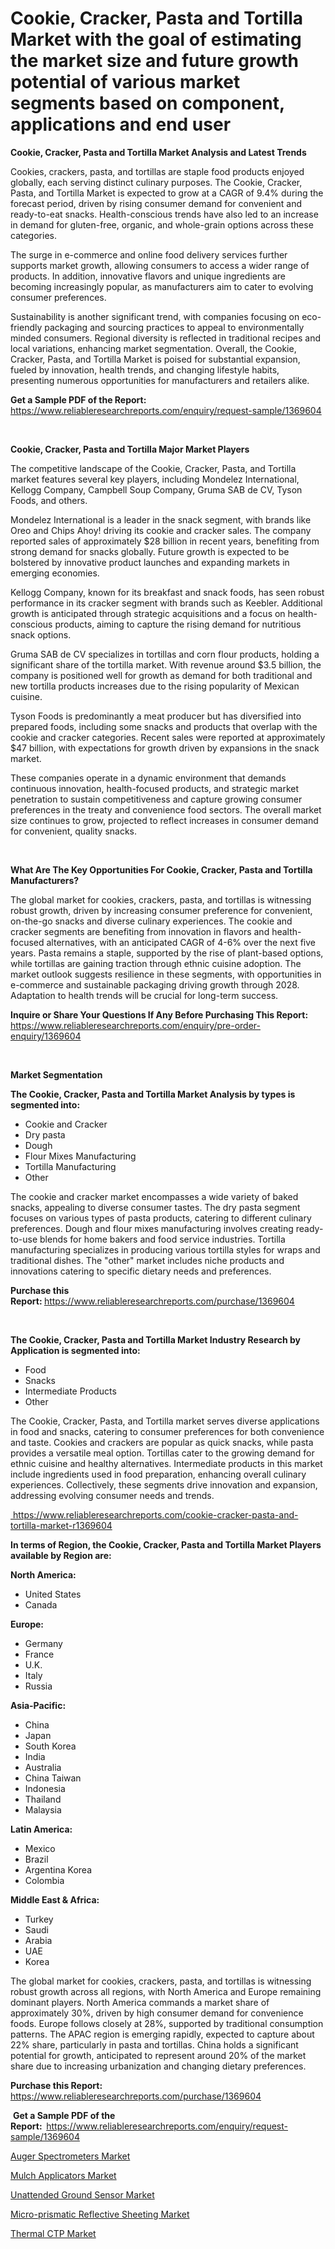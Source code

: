 <p><h1>Cookie, Cracker, Pasta and Tortilla Market with the goal of estimating the market size and future growth potential of various market segments based on component, applications and end user</h1></p><p><strong>Cookie, Cracker, Pasta and Tortilla Market Analysis and Latest Trends</strong></p>
<p><p>Cookies, crackers, pasta, and tortillas are staple food products enjoyed globally, each serving distinct culinary purposes. The Cookie, Cracker, Pasta, and Tortilla Market is expected to grow at a CAGR of 9.4% during the forecast period, driven by rising consumer demand for convenient and ready-to-eat snacks. Health-conscious trends have also led to an increase in demand for gluten-free, organic, and whole-grain options across these categories.</p><p>The surge in e-commerce and online food delivery services further supports market growth, allowing consumers to access a wider range of products. In addition, innovative flavors and unique ingredients are becoming increasingly popular, as manufacturers aim to cater to evolving consumer preferences. </p><p>Sustainability is another significant trend, with companies focusing on eco-friendly packaging and sourcing practices to appeal to environmentally minded consumers. Regional diversity is reflected in traditional recipes and local variations, enhancing market segmentation. Overall, the Cookie, Cracker, Pasta, and Tortilla Market is poised for substantial expansion, fueled by innovation, health trends, and changing lifestyle habits, presenting numerous opportunities for manufacturers and retailers alike.</p></p>
<p><strong>Get a Sample PDF of the Report:&nbsp;</strong> <a href="https://www.reliableresearchreports.com/enquiry/request-sample/1369604?utm_campaign=12&utm_medium=2&utm_source=Github&utm_content=ia&utm_term=29102024&utm_id=cookie-cracker-pasta-and-tortilla">https://www.reliableresearchreports.com/enquiry/request-sample/1369604</a></p>
<p>&nbsp;</p>
<p><strong>Cookie, Cracker, Pasta and Tortilla Major Market Players</strong></p>
<p><p>The competitive landscape of the Cookie, Cracker, Pasta, and Tortilla market features several key players, including Mondelez International, Kellogg Company, Campbell Soup Company, Gruma SAB de CV, Tyson Foods, and others. </p><p>Mondelez International is a leader in the snack segment, with brands like Oreo and Chips Ahoy! driving its cookie and cracker sales. The company reported sales of approximately $28 billion in recent years, benefiting from strong demand for snacks globally. Future growth is expected to be bolstered by innovative product launches and expanding markets in emerging economies.</p><p>Kellogg Company, known for its breakfast and snack foods, has seen robust performance in its cracker segment with brands such as Keebler. Additional growth is anticipated through strategic acquisitions and a focus on health-conscious products, aiming to capture the rising demand for nutritious snack options.</p><p>Gruma SAB de CV specializes in tortillas and corn flour products, holding a significant share of the tortilla market. With revenue around $3.5 billion, the company is positioned well for growth as demand for both traditional and new tortilla products increases due to the rising popularity of Mexican cuisine.</p><p>Tyson Foods is predominantly a meat producer but has diversified into prepared foods, including some snacks and products that overlap with the cookie and cracker categories. Recent sales were reported at approximately $47 billion, with expectations for growth driven by expansions in the snack market.</p><p>These companies operate in a dynamic environment that demands continuous innovation, health-focused products, and strategic market penetration to sustain competitiveness and capture growing consumer preferences in the treaty and convenience food sectors. The overall market size continues to grow, projected to reflect increases in consumer demand for convenient, quality snacks.</p></p>
<p>&nbsp;</p>
<p><strong>What Are The Key Opportunities For Cookie, Cracker, Pasta and Tortilla Manufacturers?</strong></p>
<p><p>The global market for cookies, crackers, pasta, and tortillas is witnessing robust growth, driven by increasing consumer preference for convenient, on-the-go snacks and diverse culinary experiences. The cookie and cracker segments are benefiting from innovation in flavors and health-focused alternatives, with an anticipated CAGR of 4-6% over the next five years. Pasta remains a staple, supported by the rise of plant-based options, while tortillas are gaining traction through ethnic cuisine adoption. The market outlook suggests resilience in these segments, with opportunities in e-commerce and sustainable packaging driving growth through 2028. Adaptation to health trends will be crucial for long-term success.</p></p>
<p><strong>Inquire or Share Your Questions If Any Before Purchasing This Report:</strong> <a href="https://www.reliableresearchreports.com/enquiry/pre-order-enquiry/1369604?utm_campaign=12&utm_medium=2&utm_source=Github&utm_content=ia&utm_term=29102024&utm_id=cookie-cracker-pasta-and-tortilla">https://www.reliableresearchreports.com/enquiry/pre-order-enquiry/1369604</a></p>
<p>&nbsp;</p>
<p><strong>Market Segmentation</strong></p>
<p><strong>The Cookie, Cracker, Pasta and Tortilla Market Analysis by types is segmented into:</strong></p>
<p><ul><li>Cookie and Cracker</li><li>Dry pasta</li><li>Dough</li><li>Flour Mixes Manufacturing</li><li>Tortilla Manufacturing</li><li>Other</li></ul></p>
<p><p>The cookie and cracker market encompasses a wide variety of baked snacks, appealing to diverse consumer tastes. The dry pasta segment focuses on various types of pasta products, catering to different culinary preferences. Dough and flour mixes manufacturing involves creating ready-to-use blends for home bakers and food service industries. Tortilla manufacturing specializes in producing various tortilla styles for wraps and traditional dishes. The "other" market includes niche products and innovations catering to specific dietary needs and preferences.</p></p>
<p><strong>Purchase this Report:&nbsp;</strong><a href="https://www.reliableresearchreports.com/purchase/1369604?utm_campaign=12&utm_medium=2&utm_source=Github&utm_content=ia&utm_term=29102024&utm_id=cookie-cracker-pasta-and-tortilla">https://www.reliableresearchreports.com/purchase/1369604</a></p>
<p>&nbsp;</p>
<p><strong>The Cookie, Cracker, Pasta and Tortilla Market Industry Research by Application is segmented into:</strong></p>
<p><ul><li>Food</li><li>Snacks</li><li>Intermediate Products</li><li>Other</li></ul></p>
<p><p>The Cookie, Cracker, Pasta, and Tortilla market serves diverse applications in food and snacks, catering to consumer preferences for both convenience and taste. Cookies and crackers are popular as quick snacks, while pasta provides a versatile meal option. Tortillas cater to the growing demand for ethnic cuisine and healthy alternatives. Intermediate products in this market include ingredients used in food preparation, enhancing overall culinary experiences. Collectively, these segments drive innovation and expansion, addressing evolving consumer needs and trends.</p></p>
<p><a href="https://www.reliableresearchreports.com/cookie-cracker-pasta-and-tortilla-market-r1369604?utm_campaign=12&utm_medium=2&utm_source=Github&utm_content=ia&utm_term=29102024&utm_id=cookie-cracker-pasta-and-tortilla">&nbsp;https://www.reliableresearchreports.com/cookie-cracker-pasta-and-tortilla-market-r1369604</a></p>
<p><strong>In terms of Region, the Cookie, Cracker, Pasta and Tortilla Market Players available by Region are:</strong></p>
<p>
    <p> <strong> North America: </strong>
        <ul>
            <li>United States</li>
            <li>Canada</li>
        </ul>
        </p> 
    <p> <strong> Europe: </strong>
        <ul>
            <li>Germany</li>
            <li>France</li>
            <li>U.K.</li>
            <li>Italy</li>
            <li>Russia</li>
        </ul>
        </p> 
    <p> <strong> Asia-Pacific: </strong>
        <ul>
            <li>China</li>
            <li>Japan</li>
            <li>South Korea</li>
            <li>India</li>
            <li>Australia</li>
            <li>China Taiwan</li>
            <li>Indonesia</li>
            <li>Thailand</li>
            <li>Malaysia</li>
        </ul>
        </p> 
    <p> <strong> Latin America: </strong>
        <ul>
            <li>Mexico</li>
            <li>Brazil</li>
            <li>Argentina Korea</li>
            <li>Colombia</li>
        </ul>
        </p> 
    <p> <strong> Middle East & Africa: </strong>
        <ul>
            <li>Turkey</li>
            <li>Saudi</li>
            <li>Arabia</li>
            <li>UAE</li>
            <li>Korea</li>
        </ul>
    </p>
    </p>
<p><p>The global market for cookies, crackers, pasta, and tortillas is witnessing robust growth across all regions, with North America and Europe remaining dominant players. North America commands a market share of approximately 30%, driven by high consumer demand for convenience foods. Europe follows closely at 28%, supported by traditional consumption patterns. The APAC region is emerging rapidly, expected to capture about 22% share, particularly in pasta and tortillas. China holds a significant potential for growth, anticipated to represent around 20% of the market share due to increasing urbanization and changing dietary preferences.</p></p>
<p><strong>Purchase this Report: </strong><a href="https://www.reliableresearchreports.com/purchase/1369604?utm_campaign=12&utm_medium=2&utm_source=Github&utm_content=ia&utm_term=29102024&utm_id=cookie-cracker-pasta-and-tortilla">https://www.reliableresearchreports.com/purchase/1369604</a></p>
<p>&nbsp;<strong>Get a Sample PDF of the Report:&nbsp;&nbsp;</strong><a href="https://www.reliableresearchreports.com/enquiry/request-sample/1369604?utm_campaign=12&utm_medium=2&utm_source=Github&utm_content=ia&utm_term=29102024&utm_id=cookie-cracker-pasta-and-tortilla">https://www.reliableresearchreports.com/enquiry/request-sample/1369604</a></p>
<p><strong></strong></p>
<p><p><a href="https://issuu.com/reportprime-2/docs/auger-spectrometers-market-size-203_b0d52b7838a252?utm_campaign=12&utm_medium=2&utm_source=Github&utm_content=ia&utm_term=29102024&utm_id=cookie-cracker-pasta-and-tortilla">Auger Spectrometers Market</a></p><p><a href="https://issuu.com/reportprime-2/docs/mulch-applicators-market-size-2030._39e0f7181343bd?utm_campaign=12&utm_medium=2&utm_source=Github&utm_content=ia&utm_term=29102024&utm_id=cookie-cracker-pasta-and-tortilla">Mulch Applicators Market</a></p><p><a href="https://www.linkedin.com/pulse/global-unattended-ground-sensor-market-trends-forecasts-strategic-0kfnc?utm_campaign=12&utm_medium=2&utm_source=Github&utm_content=ia&utm_term=29102024&utm_id=cookie-cracker-pasta-and-tortilla">Unattended Ground Sensor Market</a></p><p><a href="https://github.com/shauntarfpso/Market-Research-Report-List-1/blob/main/micro-prismatic-reflective-sheeting-market.md?utm_campaign=12&utm_medium=2&utm_source=Github&utm_content=ia&utm_term=29102024&utm_id=cookie-cracker-pasta-and-tortilla">Micro-prismatic Reflective Sheeting Market</a></p><p><a href="https://www.linkedin.com/pulse/thermal-ctp-market-global-insights-regional-analysis-2024-kmrpc?utm_campaign=12&utm_medium=2&utm_source=Github&utm_content=ia&utm_term=29102024&utm_id=cookie-cracker-pasta-and-tortilla">Thermal CTP Market</a></p></p>